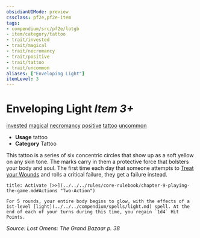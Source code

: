 ```yaml
---
obsidianUIMode: preview
cssclass: pf2e,pf2e-item
tags:
- compendium/src/pf2e/lotgb
- item/category/tattoo
- trait/invested
- trait/magical
- trait/necromancy
- trait/positive
- trait/tattoo
- trait/uncommon
aliases: ["Enveloping Light"]
itemLevel: 3
---
```

# Enveloping Light *Item 3+*  
[invested](../../../rules/traits/invested.md)  [magical](../../../rules/traits/magical.md)  [necromancy](../../../rules/traits/necromancy.md)  [positive](../../../rules/traits/positive.md)  [tattoo](../../../rules/traits/tattoo-lowg.md)  [uncommon](../../../rules/traits/uncommon.md)  

- **Usage** tattoo
- **Category** Tattoo

This tattoo is a series of six concentric circles that show up as a soft yellow on any skin tone. The marks carry in them a protective force that bolsters your body and soul. The first time each day that someone attempts to [Treat your Wounds](../../../rules/actions/treat-wounds.md) and rolls a critical failure, they get a failure instead.

```ad-embed-ability
title: Activate [>>](../../../rules/core-rulebook/chapter-9-playing-the-game.md#Actions "Two-Action")

For 5 rounds, your entire body begins to glow, with the effects of a 1st-level [light](../../../compendium/spells/light.md) spell. At the end of each of your turns during this time, you regain `1d4` Hit Points.
```

*Source: Lost Omens: The Grand Bazaar p. 38*

